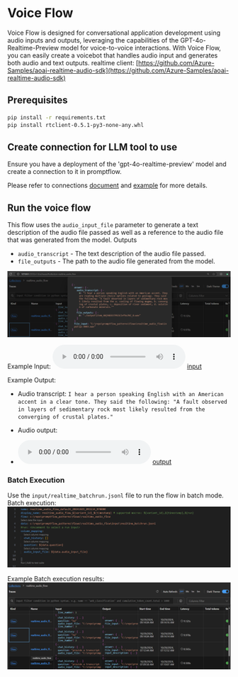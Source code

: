 # Voice Flow
Voice Flow is designed for conversational application development using audio inputs and outputs, leveraging the capabilities of the GPT-4o-Realtime-Preview model for voice-to-voice interactions. With Voice Flow, you can easily create a voicebot that handles audio input and generates both audio and text outputs.
realtime client: [https://github.com/Azure-Samples/aoai-realtime-audio-sdk](https://github.com/Azure-Samples/aoai-realtime-audio-sdk)

## Prerequisites
```bash
pip install -r requirements.txt
pip install rtclient-0.5.1-py3-none-any.whl
```

## Create connection for LLM tool to use
Ensure you have a deployment of the 'gpt-4o-realtime-preview' model and create a connection to it in promptflow.

Please refer to connections [document](https://promptflow.azurewebsites.net/community/local/manage-connections.html) and [example](https://github.com/microsoft/promptflow/tree/main/examples/connections) for more details.

## Run the voice flow
This flow uses the `audio_input_file` parameter to generate a text description of the audio file passed as well as a reference to the audio file that was generated from the model.
Outputs
- `audio_transcript` - The text description of the audio file passed.
- `file_outputs` - The path to the audio file generated from the model.
  
![alt text](<assets/Screenshot 2024-10-29 091525.png>)

Example Input: 
<audio controls src="assets/example_in.wav" title=""></audio>
[input](assets\example_in.wav)

Example Output:

- Audio transcript: 
`
I hear a person speaking English with an American accent in a clear tone. They said the following: "A fault observed in layers of sedimentary rock most likely resulted from the converging of crustal plates."
`

- Audio output:
- <audio controls src="assets/example_out.wav" title="Title"></audio>
  [output](assets/example_out.wav)

### Batch Execution
Use the `input/realtime_batchrun.jsonl` file to run the flow in batch mode.
Batch execution:
![alt text](<assets/Screenshot 2024-10-29 091145.png>)

Example Batch execution results:
![alt text](<assets/Screenshot 2024-10-29 091540.png>)


